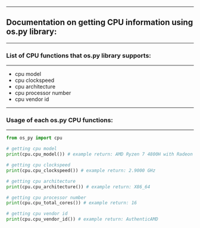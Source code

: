 ------------------------
## Documentation on getting CPU information using os.py library:
------------------------
### List of CPU functions that os.py library supports:
------------------------

* cpu model
* cpu clockspeed
* cpu architecture
* cpu processor number
* cpu vendor id

------------------------
### Usage of each os.py CPU functions:
------------------------

```python
from os_py import cpu

# getting cpu model
print(cpu.cpu_model()) # example return: AMD Ryzen 7 4800H with Radeon Graphics

# getting cpu clockspeed
print(cpu.cpu_clockspeed()) # example return: 2.9000 GHz

# getting cpu architecture
print(cpu.cpu_architecture()) # example return: X86_64

# getting cpu processor number
print(cpu.cpu_total_cores()) # example return: 16

# getting cpu vendor id
print(cpu.cpu_vendor_id()) # example return: AuthenticAMD
```